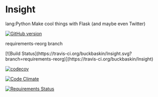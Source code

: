 # Insight
lang:Python Make cool things with Flask (and maybe even Twitter)

[![GitHub version](https://badge.fury.io/gh/buckbaskin%2FInsight.svg)](https://badge.fury.io/gh/buckbaskin%2FInsight)

requirements-reorg branch

<git anchor>
[![Build Status](https://travis-ci.org/buckbaskin/Insight.svg?branch=requirements-reorg)](https://travis-ci.org/buckbaskin/Insight)

[![codecov](https://codecov.io/gh/buckbaskin/Insight/branch/requirements-reorg/graph/badge.svg)](https://codecov.io/gh/buckbaskin/Insight)

[![Code Climate](https://codeclimate.com/github/buckbaskin/Insight/badges/gpa.svg)](https://codeclimate.com/github/buckbaskin/Insight)

[![Requirements Status](https://requires.io/github/buckbaskin/Insight/requirements.svg?branch=requirements-reorg)](https://requires.io/github/buckbaskin/Insight/requirements/?branch=master)
